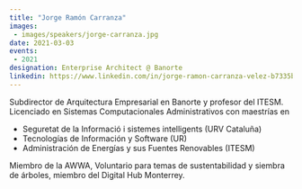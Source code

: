 ```yaml
---
title: "Jorge Ramón Carranza"
images:
 - images/speakers/jorge-carranza.jpg
date: 2021-03-03
events:
 - 2021
designation: Enterprise Architect @ Banorte
linkedin: https://www.linkedin.com/in/jorge-ramon-carranza-velez-b7335b55/ 
---
```


Subdirector de Arquitectura Empresarial en Banorte y profesor del ITESM. Licenciado en Sistemas Computacionales Administrativos con maestrías en
* Seguretat de la Informació i sistemes intelligents (URV Cataluña)
* Tecnologías de Información y Software (UR)
* Administración de Energías y sus Fuentes Renovables (ITESM)

Miembro de la AWWA, Voluntario para temas de sustentabilidad y siembra de árboles, miembro del Digital Hub Monterrey.